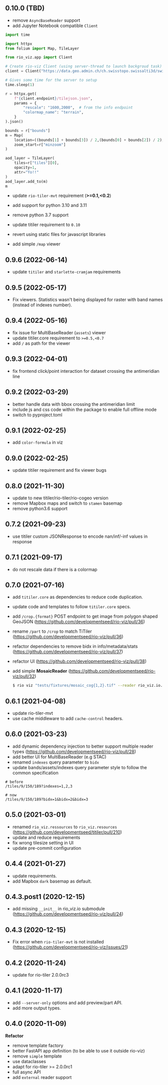 
## 0.10.0 (TBD)

* remove `AsyncBaseReader` support
* add Jupyter Notebook compatible `Client`

```python
import time

import httpx
from folium import Map, TileLayer

from rio_viz.app import Client

# Create rio-viz Client (using server-thread to launch backgroud task)
client = Client("https://data.geo.admin.ch/ch.swisstopo.swissalti3d/swissalti3d_2019_2573-1085/swissalti3d_2019_2573-1085_0.5_2056_5728.tif")

# Gives some time for the server to setup
time.sleep(1)

r = httpx.get(
    f"{client.endpoint}/tilejson.json",
    params = {
        "rescale": "1600,2000",  # from the info endpoint
        "colormap_name": "terrain",
    }
).json()

bounds = r["bounds"]
m = Map(
    location=((bounds[1] + bounds[3]) / 2,(bounds[0] + bounds[2]) / 2),
    zoom_start=r["minzoom"]
)

aod_layer = TileLayer(
    tiles=r["tiles"][0],
    opacity=1,
    attr="Yo!!"
)
aod_layer.add_to(m)
m
```

* update `rio-tiler-mvt` requirement (**>=0.1,<0.2**)

* add support for python 3.10 and 3.11
* remove python 3.7 support
* update titiler requirement to `0.10`
* revert using static files for javascript libraries
* add simple `/map` viewer

## 0.9.6 (2022-06-14)

* update `titiler` and `starlette-cramjam` requirements

## 0.9.5 (2022-05-17)

* Fix viewers. Statistics wasn't being displayed for raster with band names (instead of indexes number).

## 0.9.4 (2022-05-16)

* fix issue for MultiBaseReader (`assets`) viewer
* update titiler.core requirement to `>=0.5,<0.7`
* add `/` as path for the viewer

## 0.9.3 (2022-04-01)

* fix frontend click/point interaction for dataset crossing the antimeridian line

## 0.9.2 (2022-03-29)

* better handle data with bbox crossing the antimeridian limit
* include js and css code within the package to enable full offline mode
* switch to pyproject.toml

## 0.9.1 (2022-02-25)

* add `color-formula` in viz

## 0.9.0 (2022-02-25)

* update titiler requirement and fix viewer bugs

## 0.8.0 (2021-11-30)

* update to new titiler/rio-tiler/rio-cogeo version
* remove Mapbox maps and switch to `stamen` basemap
* remove python3.6 support

## 0.7.2 (2021-09-23)

* use titiler custom JSONResponse to encode nan/inf/-inf values in response

## 0.7.1 (2021-09-17)

* do not rescale data if there is a colormap

## 0.7.0 (2021-07-16)

* add `titiler.core` as dependencies to reduce code duplication.
* update code and templates to follow `titiler.core` specs.
* add `/crop.{format}` POST endpoint to get image from polygon shaped GeoJSON (https://github.com/developmentseed/rio-viz/pull/36)
* rename `/part` to `/crop` to match TiTiler (https://github.com/developmentseed/rio-viz/pull/36)
* refactor dependencies to remove bidx in info/metadata/stats (https://github.com/developmentseed/rio-viz/pull/37)
* refactor UI (https://github.com/developmentseed/rio-viz/pull/38)
* add simple **MosaicReader** (https://github.com/developmentseed/rio-viz/pull/32)

    ```bash
    $ rio viz "tests/fixtures/mosaic_cog{1,2}.tif" --reader rio_viz.io.MosaicReader
    ```

## 0.6.1 (2021-04-08)

* update rio-tiler-mvt
* use cache middleware to add `cache-control` headers.

## 0.6.0 (2021-03-23)

* add dynamic dependency injection to better support multiple reader types (https://github.com/developmentseed/rio-viz/pull/28)
* add better UI for MultiBaseReader (e.g STAC)
* renamed `indexes` query parameter to `bidx`
* update bands/assets/indexes query parameter style to follow the common specification

```
# before
/tiles/9/150/189?indexes=1,2,3

# now
/tiles/9/150/189?bidx=1&bidx=2&bidx=3
```

## 0.5.0 (2021-03-01)

* renamed `rio_viz.ressources` to `rio_viz.resources` (https://github.com/developmentseed/titiler/pull/210)
* update and reduce requirements
* fix wrong tilesize setting in UI
* update pre-commit configuration

## 0.4.4 (2021-01-27)

* update requirements.
* add Mapbox `dark` basemap as default.

## 0.4.3.post1 (2020-12-15)

* add missing `__init__` in rio_viz.io submodule (https://github.com/developmentseed/rio-viz/pull/24)

## 0.4.3 (2020-12-15)

* Fix error when `rio-tiler-mvt` is not installed (https://github.com/developmentseed/rio-viz/issues/21)

## 0.4.2 (2020-11-24)

* update for rio-tiler 2.0.0rc3

## 0.4.1 (2020-11-17)

* add `--server-only` options and add preview/part API.
* add more output types.

## 0.4.0 (2020-11-09)

**Refactor**

* remove template factory
* better FastAPI app definition (to be able to use it outside rio-viz)
* remove `simple` template
* use dataclasses
* adapt for rio-tiler >= 2.0.0rc1
* full async API
* add `external` reader support
